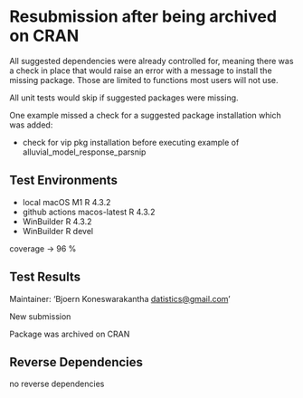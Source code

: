 # Resubmission after being archived on CRAN

All suggested dependencies were already controlled for, meaning there was a 
check in place that would raise an error with a message to install the missing
package. Those are limited to functions most users will not use.

All unit tests would skip if suggested packages were missing.

One example missed a check for a suggested package installation which was added:

-  check for vip pkg installation before executing example of alluvial_model_response_parsnip

## Test Environments
* local macOS M1 R 4.3.2
* github actions macos-latest R 4.3.2
* WinBuilder R 4.3.2
* WinBuilder R devel

coverage -> 96 %


## Test Results

Maintainer: ‘Bjoern Koneswarakantha <datistics@gmail.com>’

New submission

Package was archived on CRAN

## Reverse Dependencies

no reverse dependencies